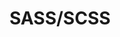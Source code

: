 ---
homepage: 'https://sass-lang.com/'
logo: ''
slug: 'sass'
tags: ['CSS', 'Pre-Processing', 'Development', 'Applications', 'Front End']
title: 'SASS/SCSS'
---